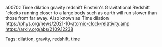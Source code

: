 a0070z 
Time dilation gravity redshift 
Einstein's Gravitational Redshift "clocks running closer to a large body such as earth will run slower than those from far away. Also known as Time dilation
 https://phys.org/news/2021-10-atomic-clock-relativity.amp
https://arxiv.org/abs/2109.12238

Tags:
  dilation, gravity, redshift, time

